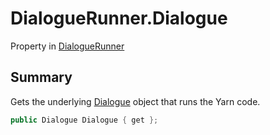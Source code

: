 # DialogueRunner.Dialogue

Property in [DialogueRunner](api/csharp/yarn.unity.dialoguerunner.md)

## Summary


Gets the underlying  <a href="yarn.unity.dialoguerunner.dialogue.md">Dialogue</a>  object that runs the
Yarn code.


```csharp
public Dialogue Dialogue { get };
```

